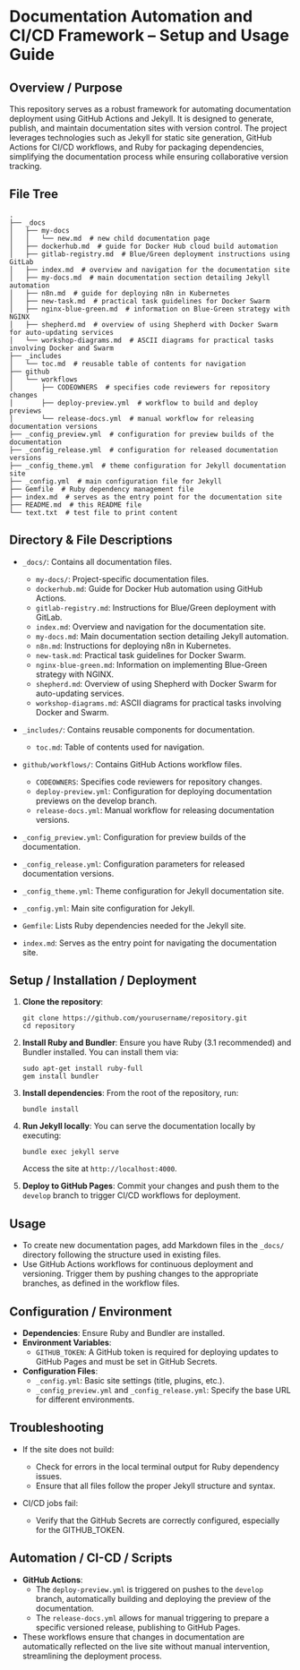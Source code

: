 # Documentation Automation and CI/CD Framework – Setup and Usage Guide

## Overview / Purpose
This repository serves as a robust framework for automating documentation deployment using GitHub Actions and Jekyll. It is designed to generate, publish, and maintain documentation sites with version control. The project leverages technologies such as Jekyll for static site generation, GitHub Actions for CI/CD workflows, and Ruby for packaging dependencies, simplifying the documentation process while ensuring collaborative version tracking.

## File Tree
```
.
├── _docs
│   ├── my-docs
│   │   └── new.md  # new child documentation page
│   ├── dockerhub.md  # guide for Docker Hub cloud build automation
│   ├── gitlab-registry.md  # Blue/Green deployment instructions using GitLab
│   ├── index.md  # overview and navigation for the documentation site
│   ├── my-docs.md  # main documentation section detailing Jekyll automation
│   ├── n8n.md  # guide for deploying n8n in Kubernetes
│   ├── new-task.md  # practical task guidelines for Docker Swarm
│   ├── nginx-blue-green.md  # information on Blue-Green strategy with NGINX
│   ├── shepherd.md  # overview of using Shepherd with Docker Swarm for auto-updating services
│   └── workshop-diagrams.md  # ASCII diagrams for practical tasks involving Docker and Swarm
├── _includes
│   └── toc.md  # reusable table of contents for navigation
├── github
│   └── workflows
│       ├── CODEOWNERS  # specifies code reviewers for repository changes
│       ├── deploy-preview.yml  # workflow to build and deploy previews
│       └── release-docs.yml  # manual workflow for releasing documentation versions
├── _config_preview.yml  # configuration for preview builds of the documentation
├── _config_release.yml  # configuration for released documentation versions
├── _config_theme.yml  # theme configuration for Jekyll documentation site
├── _config.yml  # main configuration file for Jekyll
├── Gemfile  # Ruby dependency management file
├── index.md  # serves as the entry point for the documentation site
├── README.md  # this README file
└── text.txt  # test file to print content
```

## Directory & File Descriptions
- `_docs/`: Contains all documentation files.
  - `my-docs/`: Project-specific documentation files.
  - `dockerhub.md`: Guide for Docker Hub automation using GitHub Actions.
  - `gitlab-registry.md`: Instructions for Blue/Green deployment with GitLab.
  - `index.md`: Overview and navigation for the documentation site.
  - `my-docs.md`: Main documentation section detailing Jekyll automation.
  - `n8n.md`: Instructions for deploying n8n in Kubernetes.
  - `new-task.md`: Practical task guidelines for Docker Swarm.
  - `nginx-blue-green.md`: Information on implementing Blue-Green strategy with NGINX.
  - `shepherd.md`: Overview of using Shepherd with Docker Swarm for auto-updating services.
  - `workshop-diagrams.md`: ASCII diagrams for practical tasks involving Docker and Swarm.

- `_includes/`: Contains reusable components for documentation.
  - `toc.md`: Table of contents used for navigation.

- `github/workflows/`: Contains GitHub Actions workflow files.
  - `CODEOWNERS`: Specifies code reviewers for repository changes.
  - `deploy-preview.yml`: Configuration for deploying documentation previews on the develop branch.
  - `release-docs.yml`: Manual workflow for releasing documentation versions.

- `_config_preview.yml`: Configuration for preview builds of the documentation.
- `_config_release.yml`: Configuration parameters for released documentation versions.
- `_config_theme.yml`: Theme configuration for Jekyll documentation site.
- `_config.yml`: Main site configuration for Jekyll.
- `Gemfile`: Lists Ruby dependencies needed for the Jekyll site.
- `index.md`: Serves as the entry point for navigating the documentation site.

## Setup / Installation / Deployment
1. **Clone the repository**:
   ```
   git clone https://github.com/yourusername/repository.git
   cd repository
   ```

2. **Install Ruby and Bundler**:
   Ensure you have Ruby (3.1 recommended) and Bundler installed. You can install them via:
   ```
   sudo apt-get install ruby-full
   gem install bundler
   ```

3. **Install dependencies**:
   From the root of the repository, run:
   ```
   bundle install
   ```

4. **Run Jekyll locally**:
   You can serve the documentation locally by executing:
   ```
   bundle exec jekyll serve
   ```
   Access the site at `http://localhost:4000`.

5. **Deploy to GitHub Pages**:
   Commit your changes and push them to the `develop` branch to trigger CI/CD workflows for deployment.

## Usage
- To create new documentation pages, add Markdown files in the `_docs/` directory following the structure used in existing files.
- Use GitHub Actions workflows for continuous deployment and versioning. Trigger them by pushing changes to the appropriate branches, as defined in the workflow files.

## Configuration / Environment
- **Dependencies**: Ensure Ruby and Bundler are installed.
- **Environment Variables**:
  - `GITHUB_TOKEN`: A GitHub token is required for deploying updates to GitHub Pages and must be set in GitHub Secrets.
- **Configuration Files**:
  - `_config.yml`: Basic site settings (title, plugins, etc.).
  - `_config_preview.yml` and `_config_release.yml`: Specify the base URL for different environments.

## Troubleshooting
- If the site does not build:
  - Check for errors in the local terminal output for Ruby dependency issues.
  - Ensure that all files follow the proper Jekyll structure and syntax.
  
- CI/CD jobs fail:
  - Verify that the GitHub Secrets are correctly configured, especially for the GITHUB_TOKEN.

## Automation / CI-CD / Scripts
- **GitHub Actions**: 
  - The `deploy-preview.yml` is triggered on pushes to the `develop` branch, automatically building and deploying the preview of the documentation.
  - The `release-docs.yml` allows for manual triggering to prepare a specific versioned release, publishing to GitHub Pages.
- These workflows ensure that changes in documentation are automatically reflected on the live site without manual intervention, streamlining the deployment process.
